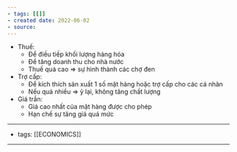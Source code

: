 ```yaml
---
- tags: [[]]
- created date: 2022-06-02
- source: 
---
```


-   Thuế:
    -   Để điều tiếp khối lượng hàng hóa
    -   Để tăng doanh thu cho nhà nước
    -   Thuế quá cao ⇒ sự hình thành các chợ đen
-   Trợ cấp:
    -   Để kích thích sản xuất 1 số mặt hàng hoặc trợ cấp cho các cá nhân
    -   Nếu quá nhiều ⇒ ỷ lại, không tăng chất lượng
-   Giá trần:
    -   Giá cao nhất của mặt hàng được cho phép
    -   Hạn chế sự tăng giá quá mức

---
- tags: [[ECONOMICS]]
---